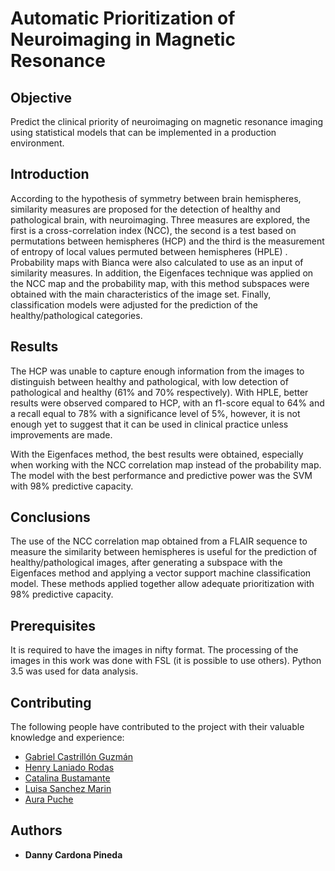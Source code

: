 # Automatic Prioritization of Neuroimaging in Magnetic Resonance


## Objective 
Predict the clinical priority of neuroimaging on magnetic resonance imaging using statistical models that can be implemented in a production environment.


## Introduction
According to the hypothesis of symmetry between brain hemispheres, similarity measures are proposed for the detection of healthy and pathological brain, with neuroimaging. Three measures are explored, the first is a cross-correlation index (NCC), the second is a test based on permutations between hemispheres (HCP) and the third is the measurement of entropy of local values permuted between hemispheres (HPLE) . Probability maps with Bianca were also calculated to use as an input of similarity measures. In addition, the Eigenfaces technique was applied on the NCC map and the probability map, with this method subspaces were obtained with the main characteristics of the image set. Finally, classification models were adjusted for the prediction of the healthy/pathological categories.
 
 
## Results
The HCP was unable to capture enough information from the images to distinguish between healthy and pathological, with low detection of pathological and healthy (61% and 70% respectively). With HPLE, better results were observed compared to HCP, with an f1-score equal to 64% and a recall equal to 78% with a significance level of 5%, however, it is not enough yet to suggest that it can be used in clinical practice unless improvements are made.
 
With the Eigenfaces method, the best results were obtained, especially when working with the NCC correlation map instead of the probability map. The model with the best performance and predictive power was the SVM with 98% predictive capacity.
 
 
## Conclusions
The use of the NCC correlation map obtained from a FLAIR sequence to measure the similarity between hemispheres is useful for the prediction of healthy/pathological images, after generating a subspace with the Eigenfaces method and applying a vector support machine classification model. These methods applied together allow adequate prioritization with 98% predictive capacity.


## Prerequisites

It is required to have the images in nifty format. The processing of the images in this work was done with FSL (it is possible to use others). Python 3.5 was used for data analysis.


## Contributing

The following people have contributed to the project with their valuable knowledge and experience:

* [Gabriel Castrillón Guzmán](https://github.com/gabocas)
* [Henry Laniado Rodas](http://www.eafit.edu.co/docentes-investigadores/Paginas/henry-laniado-rodas.aspx)
* [Catalina Bustamante](https://github.com/catalinabustam)
* [Luisa Sanchez Marin]()
* [Aura Puche](https://github.com/acpuche)


## Authors

* **Danny Cardona Pineda**